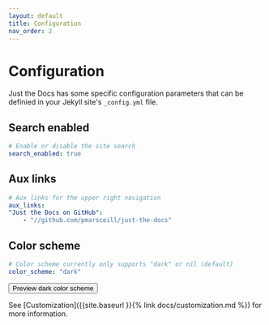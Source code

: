 ```yaml
---
layout: default
title: Configuration
nav_order: 2
---
```


# Configuration

Just the Docs has some specific configuration parameters that can be definied in your Jekyll site's `_config.yml` file.

## Search enabled

```yml
# Enable or disable the site search
search_enabled: true
```

## Aux links

```yml
# Aux links for the upper right navigation
aux_links:
"Just the Docs on GitHub":
    - "//github.com/pmarsceill/just-the-docs"
```

## Color scheme

```yml
# Color scheme currently only supports "dark" or nil (default)
color_scheme: "dark"
```
<button class="btn js-toggle-dark-mode">Preview dark color scheme</button>

<script>
const toggleDarkMode = document.querySelector('.js-toggle-dark-mode')
const cssFile = document.querySelector('[rel="stylesheet"]')
const originalCssRef = cssFile.getAttribute('href')
const darkModeCssRef = originalCssRef.replace('just-the-docs.css', 'dark-mode-preview.css')

addEvent(toggleDarkMode, 'click', function(){
if (cssFile.getAttribute('href') === originalCssRef) {
cssFile.setAttribute('href', darkModeCssRef)
} else {
cssFile.setAttribute('href', originalCssRef)
}
})
</script>

See [Customization]({{site.baseurl }}{% link docs/customization.md %}) for more information.
